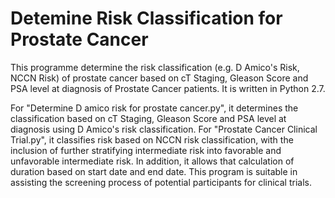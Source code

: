 # Detemine Risk Classification for Prostate Cancer

This programme determine the risk classification (e.g. D Amico's Risk, NCCN Risk) of prostate cancer based on cT Staging, Gleason Score and PSA level at diagnosis of Prostate Cancer patients. It is written in Python 2.7.

For "Determine D amico risk for prostate cancer.py", it determines the classification based on cT Staging, Gleason Score and PSA level at diagnosis using D Amico's risk classification. For "Prostate Cancer Clinical Trial.py", it classifies risk based on NCCN risk classification, with the inclusion of further stratifying intermediate risk into favorable and unfavorable intermediate risk. In addition, it allows that calculation of duration based on start date and end date. This program is suitable in assisting the screening process of potential participants for clinical trials. 
